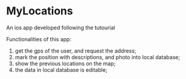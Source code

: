 # MyLocations
An ios app developed following the tutourial

Functionalities of this app:
1. get the gps of the user, and request the address;
2. mark the position with descriptions, and photo into local database;
3. show the previous locations on the map;
4. the data in local database is editable;
